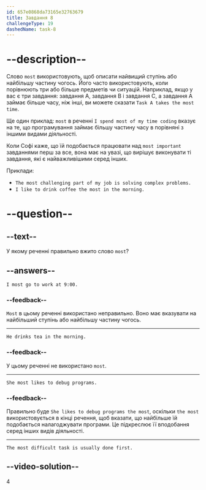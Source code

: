 ```yaml
---
id: 657e0868da73165e32763679
title: Завдання 8
challengeType: 19
dashedName: task-8
---
```


# --description--

Слово `most` використовують, щоб описати найвищий ступінь або найбільшу частину чогось. Його часто використовують, коли порівнюють три або більше предметів чи ситуацій. Наприклад, якщо у вас є три завдання: завдання A, завдання B і завдання C, а завдання A займає більше часу, ніж інші, ви можете сказати `Task A takes the most time`.

Ще один приклад: `most` в реченні `I spend most of my time coding` вказує на те, що програмування займає більшу частину часу в порівняні з іншими видами діяльності.

Коли Софі каже, що їй подобається працювати над `most important` завданнями перш за все, вона має на увазі, що вирішує виконувати ті завдання, які є найважливішими серед інших.

Приклади:

- `The most challenging part of my job is solving complex problems.`
- `I like to drink coffee the most in the morning.`

# --question--

## --text--

У якому реченні правильно вжито слово `most`?

## --answers--

`I most go to work at 9:00.`

### --feedback--

`Most` в цьому реченні використано неправильно. Воно має вказувати на найбільший ступінь або найбільшу частину чогось.

---

`He drinks tea in the morning.`

### --feedback--

У цьому реченні не використано `most`.

---

`She most likes to debug programs.`

### --feedback--

Правильно буде `She likes to debug programs the most`, оскільки `the most` використовується в кінці речення, щоб вказати, що найбільше їй подобається налагоджувати програми. Це підкреслює її вподобання серед інших видів діяльності.

---

`The most difficult task is usually done first.`

## --video-solution--

4
